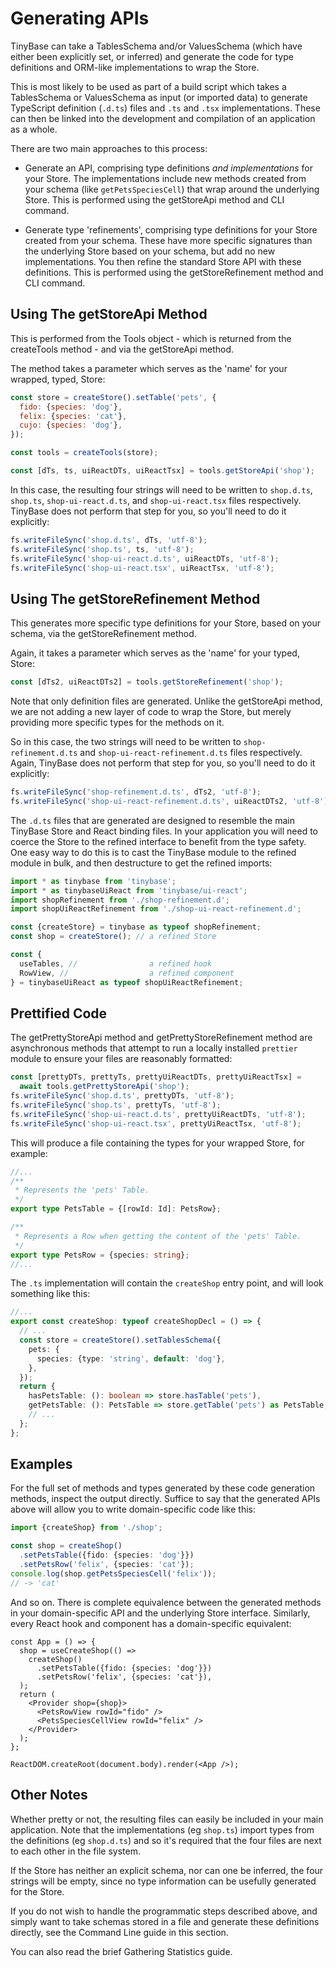 # Generating APIs

TinyBase can take a TablesSchema and/or ValuesSchema (which have either been
explicitly set, or inferred) and generate the code for type definitions and
ORM-like implementations to wrap the Store.

This is most likely to be used as part of a build script which takes a
TablesSchema or ValuesSchema as input (or imported data) to generate TypeScript
definition (`.d.ts`) files and `.ts` and `.tsx` implementations. These can then
be linked into the development and compilation of an application as a whole.

There are two main approaches to this process:

- Generate an API, comprising type definitions _and implementations_ for your
  Store. The implementations include new methods created from your schema (like
  `getPetsSpeciesCell`) that wrap around the underlying Store. This is performed
  using the getStoreApi method and CLI command.

- Generate type 'refinements', comprising type definitions for your Store
  created from your schema. These have more specific signatures than the
  underlying Store based on your schema, but add no new implementations. You
  then refine the standard Store API with these definitions. This is performed
  using the getStoreRefinement method and CLI command.

## Using The getStoreApi Method

This is performed from the Tools object - which is returned from the createTools
method - and via the getStoreApi method.

The method takes a parameter which serves as the 'name' for your wrapped, typed,
Store:

```js
const store = createStore().setTable('pets', {
  fido: {species: 'dog'},
  felix: {species: 'cat'},
  cujo: {species: 'dog'},
});

const tools = createTools(store);

const [dTs, ts, uiReactDTs, uiReactTsx] = tools.getStoreApi('shop');
```

In this case, the resulting four strings will need to be written to `shop.d.ts`,
`shop.ts`, `shop-ui-react.d.ts`, and `shop-ui-react.tsx` files respectively.
TinyBase does not perform that step for you, so you'll need to do it explicitly:

```js yolo
fs.writeFileSync('shop.d.ts', dTs, 'utf-8');
fs.writeFileSync('shop.ts', ts, 'utf-8');
fs.writeFileSync('shop-ui-react.d.ts', uiReactDTs, 'utf-8');
fs.writeFileSync('shop-ui-react.tsx', uiReactTsx, 'utf-8');
```

## Using The getStoreRefinement Method

This generates more specific type definitions for your Store, based on your
schema, via the getStoreRefinement method.

Again, it takes a parameter which serves as the 'name' for your typed, Store:

```js
const [dTs2, uiReactDTs2] = tools.getStoreRefinement('shop');
```

Note that only definition files are generated. Unlike the getStoreApi method, we
are not adding a new layer of code to wrap the Store, but merely providing more
specific types for the methods on it.

So in this case, the two strings will need to be written to
`shop-refinement.d.ts` and `shop-ui-react-refinement.d.ts` files respectively.
Again, TinyBase does not perform that step for you, so you'll need to do it
explicitly:

```js yolo
fs.writeFileSync('shop-refinement.d.ts', dTs2, 'utf-8');
fs.writeFileSync('shop-ui-react-refinement.d.ts', uiReactDTs2, 'utf-8');
```

The `.d.ts` files that are generated are designed to resemble the main TinyBase
Store and React binding files. In your application you will need to coerce the
Store to the refined interface to benefit from the type safety. One easy way to
do this is to cast the TinyBase module to the refined module in bulk, and then
destructure to get the refined imports:

```js yolo
import * as tinybase from 'tinybase';
import * as tinybaseUiReact from 'tinybase/ui-react';
import shopRefinement from './shop-refinement.d';
import shopUiReactRefinement from './shop-ui-react-refinement.d';

const {createStore} = tinybase as typeof shopRefinement;
const shop = createStore(); // a refined Store

const {
  useTables, //                a refined hook
  RowView, //                  a refined component
} = tinybaseUiReact as typeof shopUiReactRefinement;
```

## Prettified Code

The getPrettyStoreApi method and getPrettyStoreRefinement method are
asynchronous methods that attempt to run a locally installed `prettier` module
to ensure your files are reasonably formatted:

```js yolo
const [prettyDTs, prettyTs, prettyUiReactDTs, prettyUiReactTsx] =
  await tools.getPrettyStoreApi('shop');
fs.writeFileSync('shop.d.ts', prettyDTs, 'utf-8');
fs.writeFileSync('shop.ts', prettyTs, 'utf-8');
fs.writeFileSync('shop-ui-react.d.ts', prettyUiReactDTs, 'utf-8');
fs.writeFileSync('shop-ui-react.tsx', prettyUiReactTsx, 'utf-8');
```

This will produce a file containing the types for your wrapped Store, for
example:

```ts yolo
//...
/**
 * Represents the 'pets' Table.
 */
export type PetsTable = {[rowId: Id]: PetsRow};

/**
 * Represents a Row when getting the content of the 'pets' Table.
 */
export type PetsRow = {species: string};
//...
```

The `.ts` implementation will contain the `createShop` entry point, and will
look something like this:

```ts yolo
//...
export const createShop: typeof createShopDecl = () => {
  // ...
  const store = createStore().setTablesSchema({
    pets: {
      species: {type: 'string', default: 'dog'},
    },
  });
  return {
    hasPetsTable: (): boolean => store.hasTable('pets'),
    getPetsTable: (): PetsTable => store.getTable('pets') as PetsTable,
    // ...
  };
};
```

## Examples

For the full set of methods and types generated by these code generation
methods, inspect the output directly. Suffice to say that the generated APIs
above will allow you to write domain-specific code like this:

```ts yolo
import {createShop} from './shop';

const shop = createShop()
  .setPetsTable({fido: {species: 'dog'}})
  .setPetsRow('felix', {species: 'cat'});
console.log(shop.getPetsSpeciesCell('felix'));
// -> 'cat'
```

And so on. There is complete equivalence between the generated methods in your
domain-specific API and the underlying Store interface. Similarly, every React
hook and component has a domain-specific equivalent:

```tsx yolo
const App = () => {
  shop = useCreateShop(() =>
    createShop()
      .setPetsTable({fido: {species: 'dog'}})
      .setPetsRow('felix', {species: 'cat'}),
  );
  return (
    <Provider shop={shop}>
      <PetsRowView rowId="fido" />
      <PetsSpeciesCellView rowId="felix" />
    </Provider>
  );
};

ReactDOM.createRoot(document.body).render(<App />);
```

## Other Notes

Whether pretty or not, the resulting files can easily be included in your main
application. Note that the implementations (eg `shop.ts`) import types from the
definitions (eg `shop.d.ts`) and so it's required that the four files are next
to each other in the file system.

If the Store has neither an explicit schema, nor can one be inferred, the four
strings will be empty, since no type information can be usefully generated for
the Store.

If you do not wish to handle the programmatic steps described above, and simply
want to take schemas stored in a file and generate these definitions directly,
see the Command Line guide in this section.

You can also read the brief Gathering Statistics guide.
